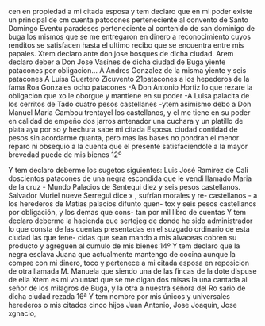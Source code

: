 cen en propiedad a mi citada esposa
y tem declaro que en mi poder existe un principal de cm
cuenta patocones perteneciente al convento de Santo Domingo
Eventu paradeses perteneciente al contenido de san dominigo de buga los mismos que se me entregaron en dinero a reconocimiento cuyos renditos se satisfacen hasta el ultimo recibo que se encuentra entre mis papales. Xtem declaro ante don jose bosques de dicha ciudad.
Arem declaro deber a Don Jose Vasines de dicha ciudad de Buga yiente patacones por obligacion... A Andres Gonzalez de la misma yiente y seis patacones A Luisa Guertero Zicuvento 21patacones a los hepederos de la fama Roa Gonzales ocho
patacones
-A Don Antonio Hortiz lo que rezare la obligacion que
xo le oborgue y mantiene en su poder
-A Luisa palacita de los cerritos de Tado cuatro pesos castellanes
-ytem asimismo debo a Don Manuel Maria Gambou trentayel
los castellanos, y el me tiene en su poder en calidad de empeño dos jarros antenador una cuchara y un platillo de plata ayu por so y hechura sabe mi citada Esposa.
ciudad contidad de pesos sin acordarme quanta, pero mas las bases no pondran el menor reparo ni obsequio a la cuenta que el presente satisfaciendole a la mayor brevedad puede de mis bienes
12º

Y tem declaro deberme los sugetos siguientes: Luis José Ramírez de Cali doscientos patacones de una negra escondida que le vendi llamado Maria de la cruz - Mundo Palacios de Sentequi diez y seis pesos castellanos. Salvador Muriel nueve
Serregui dice x , sufrían morales y re- castellanos - a los herederos de Matías palacios difunto quen- tox y seis pesos castellanos por obligación, y los demas que cons- tan por mil libro de cuentas
Y tem declaro deberme la hacienda que sertejeg de donde he sido administrador lo que consta de las cuentas presentadas en el suzgado ordinario de esta ciudad las que fene- cidas que sean mando a mis alvaceas cobren su producto y
agreguen al cumulo de mis bienes
14º
Y tem declaro que la negra esclava Juana que actualmente
mantengo de cocina aunque la compre con mi dinero, toco
y pertenece a mi citada esposa en reposicion de otra llamada
M.
Manuela que siendo una de las fincas de la dote dispuse de ella
Xtem es mi voluntad que se me digan dos misas la una cantada
al señor de los milagros de Buga, y la otra a nuestra señora del Ro
sario de dicha ciudad rezada
16ª
Y tem nombre por mis únicos y universales herederos o mis
citados cinco hijos Juan Antonio, Jose Joaquín, Jose xgnacio,